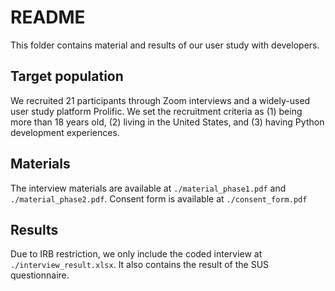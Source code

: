 # README

This folder contains material and results of our user study with developers.

## Target population

We recruited 21 participants through Zoom interviews and  a widely-used user study platform Prolific. We set the recruitment criteria as (1) being more than 18 years old, (2) living in the United States, and (3) having Python development experiences.

## Materials

The interview materials are available at `./material_phase1.pdf` and `./material_phase2.pdf`. Consent form is available at `./consent_form.pdf`

## Results

Due to IRB restriction, we only include the coded interview at `./interview_result.xlsx`. It also contains the result of the SUS questionnaire. 

